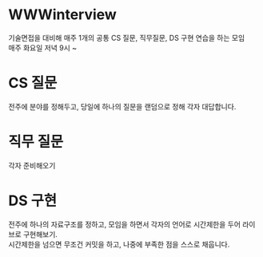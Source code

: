 # WWWinterview
기술면접을 대비해 매주 1개의 공통 CS 질문, 직무질문, DS 구현 연습을 하는 모임  
매주 화요일 저녁 9시 ~ 

# CS 질문  
전주에 분야를 정해두고, 당일에 하나의 질문을 랜덤으로 정해 각자 대답합니다.

# 직무 질문
각자 준비해오기

# DS 구현
전주에 하나의 자료구조를 정하고, 모임을 하면서 각자의 언어로 시간제한을 두어 라이브로 구현해보기.  
시간제한을 넘으면 무조건 커밋을 하고, 나중에 부족한 점을 스스로 채웁니다.
